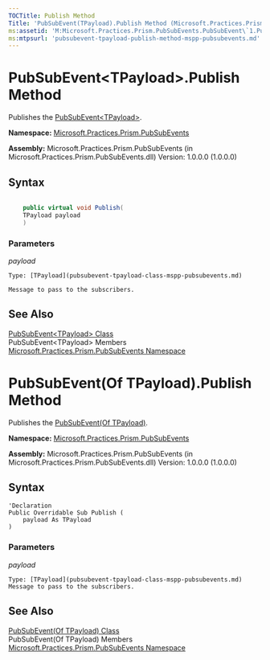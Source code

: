 ```yaml
---
TOCTitle: Publish Method
Title: 'PubSubEvent(TPayload).Publish Method (Microsoft.Practices.Prism.PubSubEvents)'
ms:assetid: 'M:Microsoft.Practices.Prism.PubSubEvents.PubSubEvent\`1.Publish(\`0)'
ms:mtpsurl: 'pubsubevent-tpayload-publish-method-mspp-pubsubevents.md'
---
```


# PubSubEvent&lt;TPayload&gt;.Publish Method

Publishes the [PubSubEvent&lt;TPayload&gt;](pubsubevent-tpayload-class-mspp-pubsubevents.md).

**Namespace:** [Microsoft.Practices.Prism.PubSubEvents](mspp-pubsubevents-namespace.md)

**Assembly:** Microsoft.Practices.Prism.PubSubEvents (in Microsoft.Practices.Prism.PubSubEvents.dll) Version: 1.0.0.0 (1.0.0.0)

## Syntax

```C#

	public virtual void Publish(
	TPayload payload
	)

```

### Parameters

*payload*
	
	Type: [TPayload](pubsubevent-tpayload-class-mspp-pubsubevents.md)
	
	Message to pass to the subscribers.

## See Also

[PubSubEvent&lt;TPayload&gt; Class](pubsubevent-tpayload-class-mspp-pubsubevents.md)<br/>
PubSubEvent&lt;TPayload&gt; Members<br/>
[Microsoft.Practices.Prism.PubSubEvents Namespace](mspp-pubsubevents-namespace.md)

# PubSubEvent(Of TPayload).Publish Method

Publishes the [PubSubEvent(Of TPayload)](pubsubevent-tpayload-class-mspp-pubsubevents.md).

**Namespace:** [Microsoft.Practices.Prism.PubSubEvents](mspp-pubsubevents-namespace.md)

**Assembly:** Microsoft.Practices.Prism.PubSubEvents (in Microsoft.Practices.Prism.PubSubEvents.dll) Version: 1.0.0.0 (1.0.0.0)

## Syntax

```VB
'Declaration
Public Overridable Sub Publish ( 
	payload As TPayload
)
```
### Parameters
*payload*

	Type: [TPayload](pubsubevent-tpayload-class-mspp-pubsubevents.md)
	Message to pass to the subscribers.

## See Also

[PubSubEvent(Of TPayload) Class](pubsubevent-tpayload-class-mspp-pubsubevents.md)<br/>
PubSubEvent(Of TPayload) Members<br/>
[Microsoft.Practices.Prism.PubSubEvents Namespace](mspp-pubsubevents-namespace.md)
